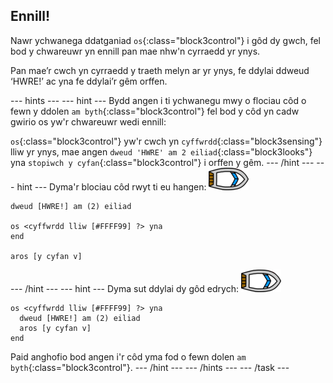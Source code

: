 ## Ennill!

Nawr ychwanega ddatganiad `os`{:class="block3control"} i gôd dy gwch, fel bod y chwareuwr yn ennill pan mae nhw'n cyrraedd yr ynys.

Pan mae’r cwch yn cyrraedd y traeth melyn ar yr ynys, fe ddylai ddweud ‘HWRE!’ ac yna fe ddylai’r gêm orffen.

--- hints ---
 --- hint --- Bydd angen i ti ychwanegu mwy o flociau côd o fewn y ddolen `am byth`{:class="block3control"} fel bod y côd yn cadw gwirio os yw'r chwareuwr wedi ennill:

`os`{:class="block3control"} yw'r cwch yn `cyffwrdd`{:class="block3sensing"} lliw yr ynys, mae angen `dweud 'HWRE' am 2 eiliad`{:class="block3looks"} yna `stopiwch y cyfan`{:class="block3control"} i orffen y gêm.
--- /hint ---
 --- hint --- Dyma'r blociau côd rwyt ti eu hangen: ![corlun-cwch](images/boat_resize.png)

```blocks3
dweud [HWRE!] am (2) eiliad

os <cyffwrdd lliw [#FFFF99] ?> yna
end

aros [y cyfan v]

```

--- /hint --- --- hint --- Dyma sut ddylai dy gôd edrych: ![corlun-cwch](images/boat_resize.png)

```blocks3
os <cyffwrdd lliw [#FFFF99] ?> yna 
  dweud [HWRE!] am (2) eiliad
  aros [y cyfan v]
end
```

Paid anghofio bod angen i'r côd yma fod o fewn dolen `am byth`{:class="block3control"}.
--- /hint ---
--- /hints --- --- /task ---